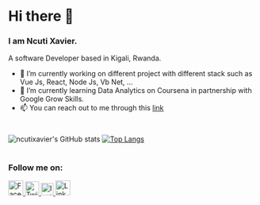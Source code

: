
<!-- ![Frame 5](https://user-images.githubusercontent.com/51375428/116003129-0ab6e780-a5fd-11eb-859d-962e2919c3e2.png) -->
# Hi there 👋

### I am Ncuti Xavier.
A software Developer based in Kigali, Rwanda.

- 🔭 I’m currently working on different project with different stack such as Vue Js, React, Node Js, Vb Net, ... 
- 🌱 I’m currently learning Data Analytics on Coursena in partnership with Google Grow Skills.
- 📫 You can reach out to me through this [link](https://ncutixavier.netlify.app/)

#
![ncutixavier's GitHub stats](https://github-readme-stats.vercel.app/api?username=ncutixavier&show_icons=true)
[![Top Langs](https://github-readme-stats.vercel.app/api/top-langs/?username=ncutixavier&layout=compact&hide=python&langs_count=20)](https://github.com/ncutixavier/ncutixavier)
#

### Follow me on:
<div align="left">
<a href="https://web.facebook.com/ndagijimana.xavier.1">
<img src="https://user-images.githubusercontent.com/51375428/116005934-73a45c80-a609-11eb-9c37-8e8df2ab782c.png" alt="Facebook" width="30" height="30">
</a>

<a href="https://twitter.com/ncutixavier">
<img src="https://user-images.githubusercontent.com/51375428/116006036-e7df0000-a609-11eb-89cb-322268fc022e.png" alt="Twitter" width="28" height="28">
</a>

<a href="https://www.instagram.com/ncutixavier/?hl=en">
<img src="https://user-images.githubusercontent.com/51375428/116006371-33de7480-a60b-11eb-8a04-043f342af180.png" alt="Instagram" width="25" height="25">
</a>

<a href="http://linkedin.com/in/ncuti-xavier-979284197">
<img src="https://user-images.githubusercontent.com/51375428/116006226-84090700-a60a-11eb-88a8-4feef7a6c0a4.png" alt="Linked In" width="30" height="30">
</a>
</div>

